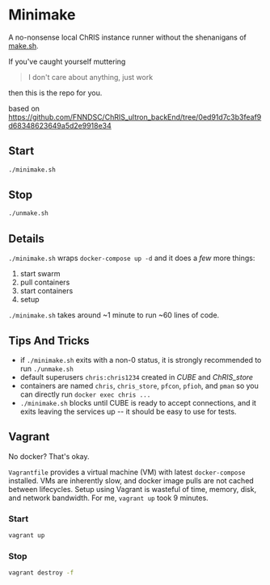 # Minimake

A no-nonsense local ChRIS instance runner without the shenanigans of
[make.sh](https://github.com/FNNDSC/ChRIS_ultron_backEnd/blob/master/make.sh).

If you've caught yourself muttering

> I don't care about anything, just work

then this is the repo for you.

based on
https://github.com/FNNDSC/ChRIS_ultron_backEnd/tree/0ed91d7c3b3feaf9d68348623649a5d2e9918e34

## Start

```bash
./minimake.sh
```

## Stop

```bash
./unmake.sh
```

## Details

`./minimake.sh` wraps `docker-compose up -d` and it does a _few_ more things:

1. start swarm
2. pull containers
3. start containers
4. setup

`./minimake.sh` takes around ~1 minute to run ~60 lines of code.

## Tips And Tricks

- if `./minimake.sh` exits with a non-0 status, it is strongly recommended to run `./unmake.sh`
- default superusers `chris:chris1234` created in _CUBE_ and *ChRIS_store*
- containers are named `chris`, `chris_store`, `pfcon`, `pfioh`, and `pman` so you can directly run `docker exec chris ...`
- `./minimake.sh` blocks until CUBE is ready to accept connections, and it exits leaving the services up -- it should be easy to use for tests.

## Vagrant

No docker? That's okay.

`Vagrantfile` provides a virtual machine (VM) with latest `docker-compose` installed.
VMs are inherently slow, and docker image pulls are not cached between lifecycles.
Setup using Vagrant is wasteful of time, memory, disk, and network bandwidth.
For me, `vagrant up` took 9 minutes.

### Start

```bash
vagrant up
```

### Stop

```bash
vagrant destroy -f
```


